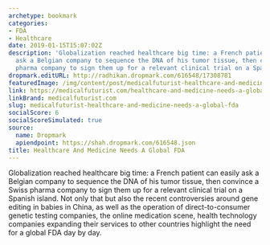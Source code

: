 ```yaml
---
archetype: bookmark
categories:
- FDA
- Healthcare
date: 2019-01-15T15:07:02Z
description: 'Globalization reached healthcare big time: a French patient can easily
  ask a Belgian company to sequence the DNA of his tumor tissue, then convince a Swiss
  pharma company to sign them up for a relevant clinical trial on a Spanish island.'
dropmark.editURL: http://radhikan.dropmark.com/616548/17308781
featuredImage: /img/content/post/medicalfuturist-healthcare-and-medicine-needs-a-global-fda.JPG
link: https://medicalfuturist.com/healthcare-and-medicine-needs-a-global-fda
linkBrand: medicalfuturist.com
slug: medicalfuturist-healthcare-and-medicine-needs-a-global-fda
socialScore: 6
socialScoreSimulated: true
source:
  name: Dropmark
  apiendpoint: https://shah.dropmark.com/616548.json
title: Healthcare And Medicine Needs A Global FDA
---
```

Globalization reached healthcare big time: a French patient can easily ask a Belgian company to sequence the DNA of his tumor tissue, then convince a Swiss pharma company to sign them up for a relevant clinical trial on a Spanish island. Not only that but also the recent controversies around gene editing in babies in China, as well as the operation of direct-to-consumer genetic testing companies, the online medication scene, health technology companies expanding their services to other countries highlight the need for a global FDA day by day.

